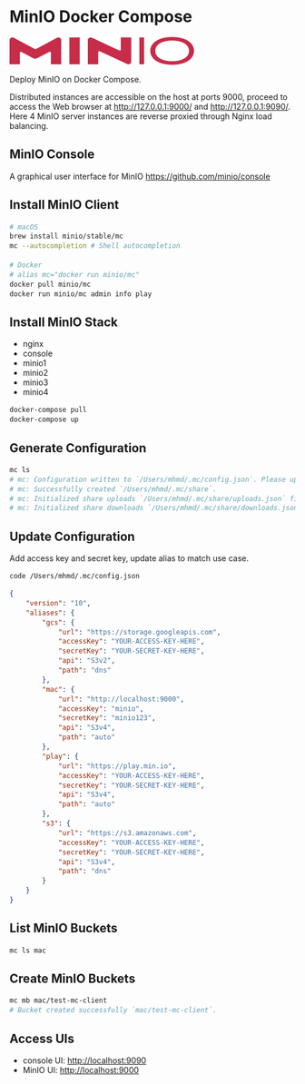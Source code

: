 # MinIO Docker Compose

![stack](./docs/stack.svg)

Deploy MinIO on Docker Compose.

Distributed instances are accessible on the host at ports 9000, proceed to access the Web browser at <http://127.0.0.1:9000/> and <http://127.0.0.1:9090/>. Here 4 MinIO server instances are reverse proxied through Nginx load balancing.

## MinIO Console

A graphical user interface for MinIO <https://github.com/minio/console>


## Install MinIO Client

```bash
# macOS
brew install minio/stable/mc
mc --autocompletion # Shell autocompletion

# Docker
# alias mc="docker run minio/mc"
docker pull minio/mc
docker run minio/mc admin info play
```

## Install MinIO Stack

- nginx
- console
- minio1
- minio2
- minio3
- minio4

```bash
docker-compose pull
docker-compose up
```

## Generate Configuration

```bash
mc ls
# mc: Configuration written to `/Users/mhmd/.mc/config.json`. Please update your access credentials.
# mc: Successfully created `/Users/mhmd/.mc/share`.
# mc: Initialized share uploads `/Users/mhmd/.mc/share/uploads.json` file.
# mc: Initialized share downloads `/Users/mhmd/.mc/share/downloads.json` file.
```

## Update Configuration

Add access key and secret key, update alias to match use case.

```bash
code /Users/mhmd/.mc/config.json
```

```json
{
	"version": "10",
	"aliases": {
		"gcs": {
			"url": "https://storage.googleapis.com",
			"accessKey": "YOUR-ACCESS-KEY-HERE",
			"secretKey": "YOUR-SECRET-KEY-HERE",
			"api": "S3v2",
			"path": "dns"
		},
		"mac": {
			"url": "http://localhost:9000",
			"accessKey": "minio",
			"secretKey": "minio123",
			"api": "S3v4",
			"path": "auto"
		},
		"play": {
			"url": "https://play.min.io",
			"accessKey": "YOUR-ACCESS-KEY-HERE",
			"secretKey": "YOUR-SECRET-KEY-HERE",
			"api": "S3v4",
			"path": "auto"
		},
		"s3": {
			"url": "https://s3.amazonaws.com",
			"accessKey": "YOUR-ACCESS-KEY-HERE",
			"secretKey": "YOUR-SECRET-KEY-HERE",
			"api": "S3v4",
			"path": "dns"
		}
	}
}
```

## List MinIO Buckets

```bash
mc ls mac
```

## Create MinIO Buckets

```bash
mc mb mac/test-mc-client
# Bucket created successfully `mac/test-mc-client`.
```

## Access UIs

- console UI: <http://localhost:9090>
- MinIO UI: <http://localhost:9000>